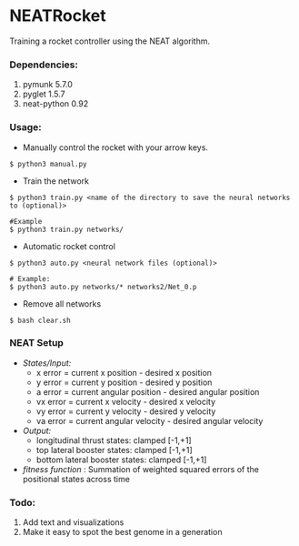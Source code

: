 # NEATRocket

Training a rocket controller using the NEAT algorithm.

### Dependencies:

1. pymunk 5.7.0
2. pyglet 1.5.7
3. neat-python 0.92

### Usage:

- Manually control the rocket with your arrow keys.

```shell
$ python3 manual.py
```

- Train the network

```shell
$ python3 train.py <name of the directory to save the neural networks to (optional)>

#Example
$ python3 train.py networks/
```

- Automatic rocket control

```shell
$ python3 auto.py <neural network files (optional)> 

# Example:
$ python3 auto.py networks/* networks2/Net_0.p
```
- Remove all networks

```shell
$ bash clear.sh
```

### NEAT Setup

- *States/Input:*
    - x error = current x position - desired x position
    - y error = current y position - desired y position
    - a error = current angular position - desired angular position
    - vx error = current x velocity - desired x velocity
    - vy error = current y velocity - desired y velocity
    - va error = current angular velocity - desired angular velocity
- *Output:*
    - longitudinal thrust states: clamped [-1,+1]
    - top lateral booster states: clamped [-1,+1]
    - bottom lateral booster states: clamped [-1,+1]
- *fitness function* : Summation of weighted squared errors of the positional states across time

### Todo:

1. Add text and visualizations
2. Make it easy to spot the best genome in a generation

